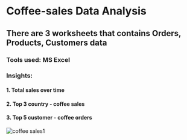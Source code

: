 # Coffee-sales Data Analysis
## There are 3 worksheets that contains Orders, Products, Customers data
### Tools used: MS Excel
### Insights:
#### 1. Total sales over time
#### 2. Top 3 country - coffee sales
#### 3. Top 5 customer - coffee orders
![coffee sales1](https://github.com/user-attachments/assets/07ef2ea9-7708-44a8-8f7d-8ec50ba1262f)
